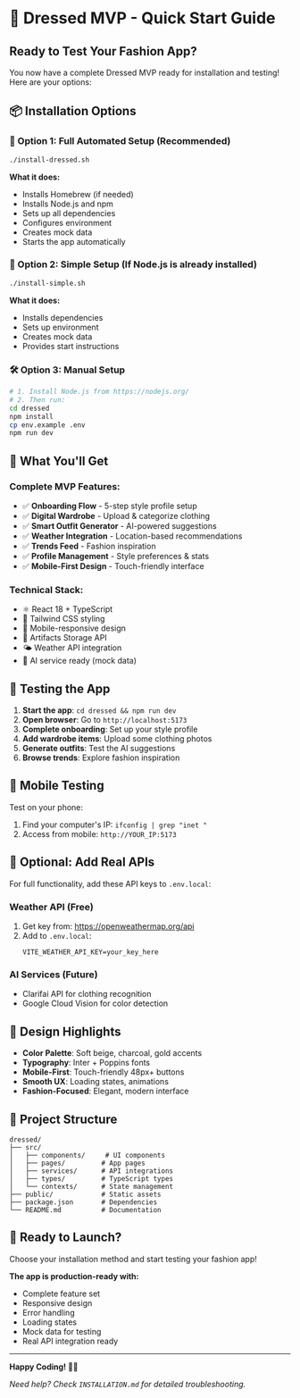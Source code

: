 # 🚀 Dressed MVP - Quick Start Guide

## Ready to Test Your Fashion App?

You now have a complete Dressed MVP ready for installation and testing! Here are your options:

## 📦 Installation Options

### 🎯 Option 1: Full Automated Setup (Recommended)
```bash
./install-dressed.sh
```
**What it does:**
- Installs Homebrew (if needed)
- Installs Node.js and npm
- Sets up all dependencies
- Configures environment
- Creates mock data
- Starts the app automatically

### 🔧 Option 2: Simple Setup (If Node.js is already installed)
```bash
./install-simple.sh
```
**What it does:**
- Installs dependencies
- Sets up environment
- Creates mock data
- Provides start instructions

### 🛠️ Option 3: Manual Setup
```bash
# 1. Install Node.js from https://nodejs.org/
# 2. Then run:
cd dressed
npm install
cp env.example .env
npm run dev
```

## 🌟 What You'll Get

### Complete MVP Features:
- ✅ **Onboarding Flow** - 5-step style profile setup
- ✅ **Digital Wardrobe** - Upload & categorize clothing
- ✅ **Smart Outfit Generator** - AI-powered suggestions
- ✅ **Weather Integration** - Location-based recommendations
- ✅ **Trends Feed** - Fashion inspiration
- ✅ **Profile Management** - Style preferences & stats
- ✅ **Mobile-First Design** - Touch-friendly interface

### Technical Stack:
- ⚛️ React 18 + TypeScript
- 🎨 Tailwind CSS styling
- 📱 Mobile-responsive design
- 💾 Artifacts Storage API
- 🌤️ Weather API integration
- 🤖 AI service ready (mock data)

## 🧪 Testing the App

1. **Start the app**: `cd dressed && npm run dev`
2. **Open browser**: Go to `http://localhost:5173`
3. **Complete onboarding**: Set up your style profile
4. **Add wardrobe items**: Upload some clothing photos
5. **Generate outfits**: Test the AI suggestions
6. **Browse trends**: Explore fashion inspiration

## 📱 Mobile Testing

Test on your phone:
1. Find your computer's IP: `ifconfig | grep "inet "`
2. Access from mobile: `http://YOUR_IP:5173`

## 🔑 Optional: Add Real APIs

For full functionality, add these API keys to `.env.local`:

### Weather API (Free)
1. Get key from: https://openweathermap.org/api
2. Add to `.env.local`:
   ```env
   VITE_WEATHER_API_KEY=your_key_here
   ```

### AI Services (Future)
- Clarifai API for clothing recognition
- Google Cloud Vision for color detection

## 🎨 Design Highlights

- **Color Palette**: Soft beige, charcoal, gold accents
- **Typography**: Inter + Poppins fonts
- **Mobile-First**: Touch-friendly 48px+ buttons
- **Smooth UX**: Loading states, animations
- **Fashion-Focused**: Elegant, modern interface

## 📁 Project Structure

```
dressed/
├── src/
│   ├── components/     # UI components
│   ├── pages/         # App pages
│   ├── services/      # API integrations
│   ├── types/         # TypeScript types
│   └── contexts/      # State management
├── public/            # Static assets
├── package.json       # Dependencies
└── README.md          # Documentation
```

## 🚀 Ready to Launch?

Choose your installation method and start testing your fashion app!

**The app is production-ready with:**
- Complete feature set
- Responsive design
- Error handling
- Loading states
- Mock data for testing
- Real API integration ready

---

**Happy Coding! 👗✨**

*Need help? Check `INSTALLATION.md` for detailed troubleshooting.*
